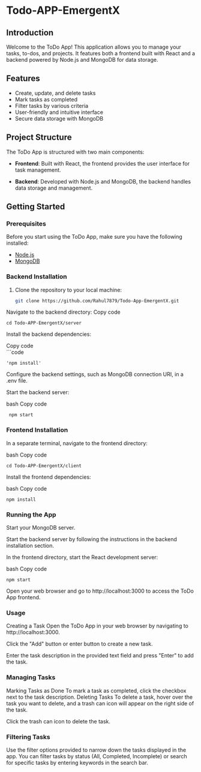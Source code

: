 # Todo-APP-EmergentX

## Introduction

Welcome to the ToDo App! This application allows you to manage your tasks, to-dos, and projects. It features both a frontend built with React and a backend powered by Node.js and MongoDB for data storage.

## Features

- Create, update, and delete tasks
- Mark tasks as completed
- Filter tasks by various criteria
- User-friendly and intuitive interface
- Secure data storage with MongoDB

## Project Structure

The ToDo App is structured with two main components:

- **Frontend**: Built with React, the frontend provides the user interface for task management.

- **Backend**: Developed with Node.js and MongoDB, the backend handles data storage and management.

## Getting Started

### Prerequisites

Before you start using the ToDo App, make sure you have the following installed:

- [Node.js](https://nodejs.org/)
- [MongoDB](https://www.mongodb.com/)

### Backend Installation

1. Clone the repository to your local machine:

   ```bash
   git clone https://github.com/Rahul7879/Todo-App-EmergentX.git
   

Navigate to the backend directory:
Copy code

 
    cd Todo-APP-EmergentX/server

Install the backend dependencies:

Copy code    
    ```code

    'npm install'
  Configure the backend settings, such as MongoDB connection URI, in a .env file.

Start the backend server:

bash
Copy code
    
     npm start
 ###  Frontend Installation
In a separate terminal, navigate to the frontend directory:

bash
Copy code
 
    cd Todo-APP-EmergentX/client
Install the frontend dependencies:

bash
Copy code

    npm install
###  Running the App
Start your MongoDB server.

Start the backend server by following the instructions in the backend installation section.

In the frontend directory, start the React development server:

bash
Copy code
  
    npm start
Open your web browser and go to http://localhost:3000 to access the ToDo App frontend.

###  Usage
Creating a Task
Open the ToDo App in your web browser by navigating to http://localhost:3000.

Click the "Add" button or enter button to create a new task.

Enter the task description in the provided text field and press "Enter" to add the task.

 ### Managing Tasks
Marking Tasks as Done
To mark a task as completed, click the checkbox next to the task description.
Deleting Tasks
To delete a task, hover over the task you want to delete, and a trash can icon will appear on the right side of the task.

Click the trash can icon to delete the task.

###  Filtering Tasks
Use the filter options provided to narrow down the tasks displayed in the app. You can filter tasks by status (All, Completed, Incomplete) or search for specific tasks by entering keywords in the search bar.

